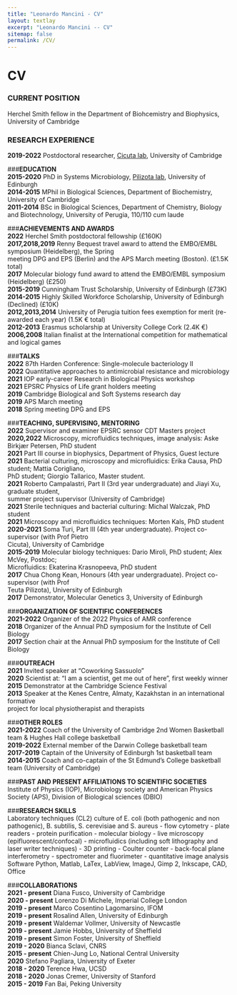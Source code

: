 ```yaml
---
title: "Leonardo Mancini - CV"
layout: textlay
excerpt: "Leonardo Mancini -- CV"
sitemap: false
permalink: /CV/
---
```


# CV

### **CURRENT POSITION**  
Herchel Smith fellow in the Department of Biohcemistry and Biophysics, University of Cambridge

### **RESEARCH EXPERIENCE**  
**2019-2022**       Postdoctoral researcher, [Cicuta lab](https://people.bss.phy.cam.ac.uk/~pc245/), University of Cambridge

###**EDUCATION**  
**2015-2020**       PhD in Systems Microbiology, [Pilizota lab](https://pilizotalab.bio.ed.ac.uk/), University of Edinburgh  
**2014-2015**       MPhil in Biological Sciences, Department of Biochemistry, University of Cambridge  
**2011-2014**       BSc in Biological Sciences, Department of Chemistry, Biology and Biotechnology, University of Perugia, 110/110 cum laude

###**ACHIEVEMENTS AND AWARDS**  
**2022**            Herchel Smith postdoctoral fellowship (£160K)  
**2017,2018,2019**  Renny Bequest travel award to attend the EMBO/EMBL symposium (Heidelberg), the Spring  
                meeting DPG and EPS (Berlin) and the APS March meeting (Boston). (£1.5K total)  
**2017**            Molecular biology fund award to attend the EMBO/EMBL symposium (Heidelberg) (£250)  
**2015-2019**       Cunningham Trust Scholarship, University of Edinburgh (£73K)  
**2014-2015**       Highly Skilled Workforce Scholarship, University of Edinburgh (Declined) (£10K)  
**2012,2013,2014**  University of Perugia tuition fees exemption for merit (re-awarded each year) (1.5K € total)  
**2012-2013**       Erasmus scholarship at University College Cork (2.4K €)  
**2006,2008**       Italian finalist at the International competition for mathematical and logical games

###**TALKS**  
**2022**            87th Harden Conference: Single-molecule bacteriology II  
**2022**            Quantitative approaches to antimicrobial resistance and microbiology  
**2021**            IOP early-career Research in Biological Physics workshop  
**2021**            EPSRC Physics of Life grant holders meeting  
**2019**            Cambridge Biological and Soft Systems research day  
**2019**            APS March meeting  
**2018**            Spring meeting DPG and EPS

###**TEACHING, SUPERVISING, MENTORING**  
**2022**            Supervisor and examiner EPSRC sensor CDT Masters project  
**2020,2022**       Microscopy, microfluidics techniques, image analysis: Aske Birkjær Petersen, PhD student  
**2021**            Part III course in biophysics, Department of Physics, Guest lecture  
**2021**            Bacterial culturing, microscopy and microfluidics: Erika Causa, PhD student; Mattia Corigliano,  
                PhD student; Giorgio Tallarico, Master student.  
**2021**            Roberto Campalastri, Part II (3rd year undergraduate) and Jiayi Xu, graduate student,  
                summer project supervisor (University of Cambridge)  
**2021**            Sterile techniques and bacterial culturing: Michal Walczak, PhD student  
**2021**            Microscopy and microfluidics techniques: Morten Kals, PhD student  
**2020-2021**       Soma Turi, Part III (4th year undergraduate). Project co-supervisor (with Prof Pietro  
                Cicuta), University of Cambridge  
**2015-2019**       Molecular biology techniques: Dario Miroli, PhD student; Alex McVey, Postdoc;  
                Microfluidics: Ekaterina Krasnopeeva, PhD student  
**2017**            Chua Chong Kean, Honours (4th year undergraduate). Project co-supervisor (with Prof  
                Teuta Pilizota), University of Edinburgh  
**2017**            Demonstrator, Molecular Genetics 3, University of Edinburgh

###**ORGANIZATION OF SCIENTIFIC CONFERENCES**  
**2021-2022**       Organizer of the 2022 Physics of AMR conference  
**2018**            Organizer of the Annual PhD symposium for the Institute of Cell Biology  
**2017**            Section chair at the Annual PhD symposium for the Institute of Cell Biology

###**OUTREACH**  
**2021**            Invited speaker at “Coworking Sassuolo”  
**2020**            Scientist at: “I am a scientist, get me out of here”, first weekly winner  
**2015**            Demonstrator at the Cambridge Science Festival  
**2013**            Speaker at the Kenes Centre, Almaty, Kazakhstan in an international formative  
                project for local physiotherapist and therapists 

###**OTHER ROLES**  
**2021-2022**       Coach of the University of Cambridge 2nd Women Basketball team & Hughes Hall college basketball  
**2019-2022**       External member of the Darwin College basketball team  
**2017-2019**       Captain of the University of Edinburgh 1st basketball team  
**2014-2015**       Coach and co-captain of the St Edmund’s College basketball team (University of Cambridge)

###**PAST AND PRESENT AFFILIATIONS TO SCIENTIFIC SOCIETIES**  
Institute of Physics (IOP), Microbiology society and American Physics Society (APS), Division of Biological sciences (DBIO)

###**RESEARCH SKILLS**  
Laboratory techniques (CL2) culture of E. coli (both pathogenic and non pathogenic), B. subtilis, S. cerevisiae and S.
aureus - flow cytometry - plate readers - protein purification - molecular biology - live microscopy
(epifluorescent/confocal) - microfluidics (including soft lithography and laser writer techniques) - 3D printing - Coulter
counter - back-focal plane interferometry - spectrometer and fluorimeter - quantitative image analysis
Software Python, Matlab, LaTex, LabView, ImageJ, Gimp 2, Inkscape, CAD, Office

###**COLLABORATIONS**  
**2021 - present** Diana Fusco, University of Cambridge  
**2020 - present** Lorenzo Di Michele, Imperial College London  
**2019 - present** Marco Cosentino Lagomarsino, IFOM  
**2019 - present** Rosalind Allen, University of Edinburgh  
**2019 - present** Waldemar Vollmer, University of Newcastle  
**2019 - present** Jamie Hobbs, University of Sheffield  
**2019 - present** Simon Foster, University of Sheffield  
**2019 - 2020**    Bianca Sclavi, CNRS  
**2015 - present** Chien-Jung Lo, National Central University  
**2020**           Stefano Pagliara, University of Exeter  
**2018 - 2020**    Terence Hwa, UCSD  
**2018 - 2020**    Jonas Cremer, University of Stanford  
**2015 - 2019**    Fan Bai, Peking University 



